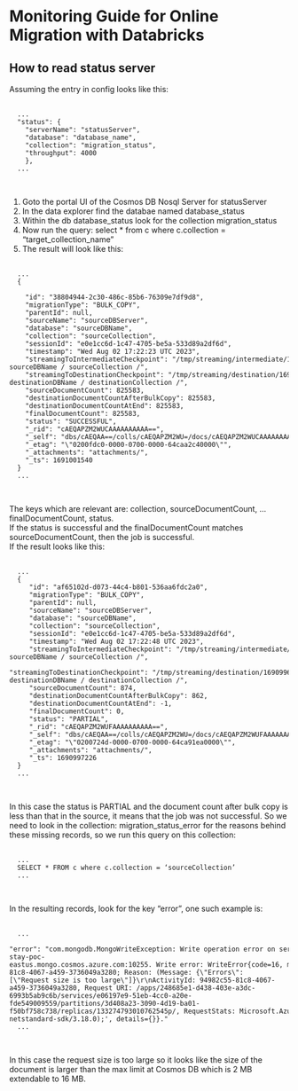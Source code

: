 # Monitoring Guide for Online Migration with Databricks

## How to read status server

Assuming the entry in config looks like this:
  <pre>
  <code>
  ...
  "status": {
    "serverName": "statusServer",
    "database": "database_name",
    "collection": "migration_status",
    "throughput": 4000
    },
  ...
  </code>
  </pre>

1. Goto the portal UI of the Cosmos DB Nosql Server for statusServer
2. In the data explorer find the databae named database_status
3. Within the db database_status look for the collection migration_status
4. Now run the query: select * from c where c.collection = “target_collection_name”
5. The result will look like this:
  <pre>
  <code>
  ...
  {  

    "id": "38804944-2c30-486c-85b6-76309e7df9d8",  
    "migrationType": "BULK_COPY",  
    "parentId": null,  
    "sourceName": "sourceDBServer",  
    "database": "sourceDBName",  
    "collection": "sourceCollection",  
    "sessionId": "e0e1cc6d-1c47-4705-be5a-533d89a2df6d",  
    "timestamp": "Wed Aug 02 17:22:23 UTC 2023",  
    "streamingToIntermediateCheckpoint": "/tmp/streaming/intermediate/1690996943511/ sourceDBName / sourceCollection /",  
    "streamingToDestinationCheckpoint": "/tmp/streaming/destination/1690996943511/ destinationDBName / destinationCollection /",  
    "sourceDocumentCount": 825583,  
    "destinationDocumentCountAfterBulkCopy": 825583,  
    "destinationDocumentCountAtEnd": 825583,  
    "finalDocumentCount": 825583,  
    "status": "SUCCESSFUL",  
    "_rid": "cAEQAPZM2WUCAAAAAAAAAA==",  
    "_self": "dbs/cAEQAA==/colls/cAEQAPZM2WU=/docs/cAEQAPZM2WUCAAAAAAAAAA==/",  
    "_etag": "\"0200fdc0-0000-0700-0000-64caa2c40000\"",  
    "_attachments": "attachments/",  
    "_ts": 1691001540  
  }  
  ...
  </code>
  </pre>

The keys which are relevant are: collection, sourceDocumentCount, … finalDocumentCount, status.  
If the status is successful and the finalDocumentCount matches sourceDocumentCount, then the job is successful.  
If the result looks like this:
  <pre>
  <code>
  ...
  {  
     "id": "af65102d-d073-44c4-b801-536aa6fdc2a0",  
     "migrationType": "BULK_COPY",  
     "parentId": null,  
     "sourceName": "sourceDBServer",  
     "database": "sourceDBName",  
     "collection": "sourceCollection",  
     "sessionId": "e0e1cc6d-1c47-4705-be5a-533d89a2df6d",  
     "timestamp": "Wed Aug 02 17:22:48 UTC 2023",  
     "streamingToIntermediateCheckpoint": "/tmp/streaming/intermediate/1690996943511/ sourceDBName / sourceCollection /",  
     "streamingToDestinationCheckpoint": "/tmp/streaming/destination/1690996943511/ destinationDBName / destinationCollection /",  
     "sourceDocumentCount": 874,  
     "destinationDocumentCountAfterBulkCopy": 862,  
     "destinationDocumentCountAtEnd": -1,  
     "finalDocumentCount": 0,  
     "status": "PARTIAL",  
     "_rid": "cAEQAPZM2WUFAAAAAAAAAA==",  
     "_self": "dbs/cAEQAA==/colls/cAEQAPZM2WU=/docs/cAEQAPZM2WUFAAAAAAAAAA==/",  
     "_etag": "\"0200724d-0000-0700-0000-64ca91ea0000\"",  
     "_attachments": "attachments/",  
     "_ts": 1690997226  
  }  
  ...
  </code>
  </pre>

In this case the status is PARTIAL and the document count after bulk copy is less than that in the source, it means that the job was not successful. So we need to look in the collection: migration_status_error for the reasons behind these missing records, so we run this query on this collection:
  <pre>
  <code>
  ...
  SELECT * FROM c where c.collection = ‘sourceCollection’
  ...
  </code>
  </pre>

In the resulting records, look for the key “error”, one such example is:
  <pre>
  <code>
  ...
  "error": "com.mongodb.MongoWriteException: Write operation error on server agys-stay-poc-eastus.mongo.cosmos.azure.com:10255. Write error: WriteError{code=16, message='Error=16, Details='Response status code does not indicate success: RequestEntityTooLarge (413); Substatus: 0; ActivityId: 94982c55-81c8-4067-a459-3736049a3280; Reason: (Message: {\"Errors\":[\"Request size is too large\"]}\r\nActivityId: 94982c55-81c8-4067-a459-3736049a3280, Request URI: /apps/248685e1-d438-403e-a3dc-6993b5ab9c6b/services/e06197e9-51eb-4cc0-a20e-fde549009559/partitions/3d408a23-3090-4d19-ba01-f50bf758c738/replicas/133274793010762545p/, RequestStats: Microsoft.Azure.Cosmos.Tracing.TraceData.ClientSideRequestStatisticsTraceDatum, SDK: Windows/10.0.17763 cosmos-netstandard-sdk/3.18.0);', details={}}."
  ...
  </code>
  </pre>
In this case the request size is too large so it looks like the size of the document is larger than the max limit at Cosmos DB which is 2 MB extendable to 16 MB.